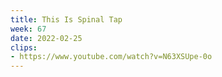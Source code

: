 ```yaml
---
title: This Is Spinal Tap
week: 67
date: 2022-02-25
clips: 
- https://www.youtube.com/watch?v=N63XSUpe-0o
---
```

